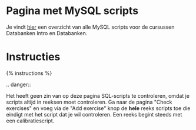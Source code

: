 # Pagina met MySQL scripts
Je vindt [hier](https://apwt.gitbook.io/cursus-databanken/semester-1-databanken-intro/scripts) een overzicht van alle MySQL scripts voor de cursussen Databanken Intro en Databanken.

# Instructies
{% instructions %}

.. danger::

   Het heeft geen zin van op deze pagina SQL-scripts te controleren, omdat je scripts altijd in reeksen moet controleren. Ga naar de pagina "Check exercises" en voeg via de "Add exercise" knop de **hele** reeks scripts toe die eindigt met het script dat je wil controleren. Een reeks begint steeds met een calibratiescript.
